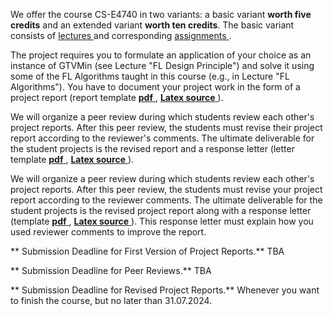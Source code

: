 We offer the course CS-E4740 in two variants: a basic variant **worth five credits** and an extended 
variant **worth ten credits**. The basic variant consists of <a href="Lectures.md"> lectures </a> and 
corresponding <a href="Assignments.md"> assignments </a>. 

The project requires you to formulate an application of your choice as an instance of GTVMin (see Lecture "FL Design Principle") 
and solve it using some of the FL Algorithms taught in this course (e.g., in Lecture "FL Algorithms"). You have to document 
your project work in the form of a project report (report template <a href="FederatedLearningPaper.pdf"> **pdf** </a>,  <a href="FederatedLearningPaper.tex"> **Latex source** </a>). 

We will organize a peer review during which students review each other's project reports. After this peer review, the 
students must revise their project report according to the reviewer's comments. The ultimate deliverable for the 
student projects is the revised report and a response letter (letter template <a href="Response_Letter_Demo.pdf"> **pdf** </a>,  <a href="Response_Letter_Demo.tex"> **Latex source** </a>).

We will organize a peer review during which students review each other's project reports. After this peer review, the 
students must revise your project report according to the reviewer comments. The ultimate deliverable for the student projects is 
the revised project report along with a response letter (template <a href="FederatedLearningPaper.pdf"> **pdf** </a>,  <a href="FederatedLearningPaper.tex"> **Latex source** </a>). This response letter must explain how you used reviewer comments to improve the report.  

** Submission Deadline for First Version of Project Reports.** TBA 

** Submission Deadline for Peer Reviews.** TBA 

** Submission Deadline for Revised Project Reports.** Whenever you want to finish the course, but no later than 31.07.2024. 

